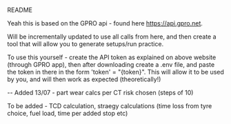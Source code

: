 README

Yeah this is based on the GPRO api - found here https://api.gpro.net.

Will be incrementally updated to use all calls from here, and then create a tool that will allow you to generate setups/run practice.

To use this yourself - create the API token as explained on above website (through GPRO app), then after downloading create a .env file, and paste the token in there in the form 'token' = "{token}". This will allow it to be used by you, and will then work as expected (theoretically!)

-- Added 13/07 - part wear calcs per CT risk chosen (steps of 10)

To be added - TCD calculation, straegy calculations (time loss from tyre choice, fuel load, time per added stop etc)